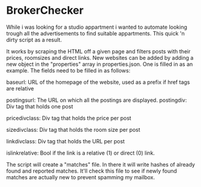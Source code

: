 # BrokerChecker
While i was looking for a studio appartment i wanted to automate looking trough all the advertisements to find suitable appartments. This quick 'n dirty script as a result.

It works by scraping the HTML off a given page and filters posts with their prices, roomsizes and direct links. New websites can be added by adding a new object in the "properties" array in properties.json. One is filled in as an example. The fields need to be filled in as follows:

baseurl: URL of the homepage of the website, used as a prefix if href tags are relative

postingsurl: The URL on which all the postings are displayed.
postingdiv: Div tag that holds one post

pricedivclass: Div tag that holds the price per post

sizedivclass: Div tag that holds the room size per post

linkdivclass: Div tag that holds the URL per post

islinkrelative: Bool if the link is a relative (1) or direct (0) link.


The script will create a "matches" file. In there it will write hashes of already found and reported matches. It'll check this file to see if newly found matches are actually new to prevent spamming my mailbox.
